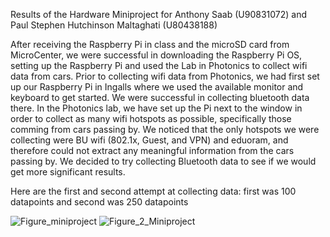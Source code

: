 Results of the Hardware Miniproject for Anthony Saab (U90831072) and Paul Stephen Hutchinson Maltaghati (U80438188)

After receiving the Raspberry Pi in class and the microSD card from MicroCenter, we were successful in downloading the Raspberry Pi OS, setting up the Raspberry Pi and used the Lab in Photonics to collect wifi data from cars. Prior to collecting wifi data from Photonics, we had first set up our Raspberry Pi in Ingalls where we used the available monitor and keyboard to get started. We were successful in collecting bluetooth data there. In the Photonics lab, we have set up the Pi next to the window in order to collect as many wifi hotspots as possible, specifically those comming from cars passing by. We noticed that the only hotspots we were collecting were BU wifi (802.1x, Guest, and VPN) and eduoram, and therefore could not extract any meaningful information from the cars passing by. 
We decided to try collecting Bluetooth data to see if we would get more significant results. 

Here are the first and second attempt at collecting data: first was 100 datapoints and second was 250 datapoints

![Figure_miniproject](https://user-images.githubusercontent.com/74400483/133842951-134c3148-3530-40bf-a621-ba5ca3ea0ec4.png)
![Figure_2_Miniproject](https://user-images.githubusercontent.com/74400483/133842957-2ff43c8f-7d50-41d5-911a-42de39ee2c8c.png)


